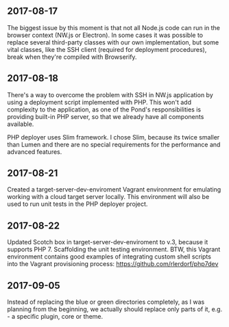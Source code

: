 ## 2017-08-17

The biggest issue by this moment is that not all Node.js code can run in the browser context (NW.js or Electron). In some cases it was possible to replace several third-party classes with our own implementation, but some vital classes, like the SSH client (required for deployment procedures), break when they're compiled with Browserify.

## 2017-08-18

There's a way to overcome the problem with SSH in NW.js application by using a deployment script implemented with PHP. This won't add complexity to the application, as one of the Pond's responsibilities is providing built-in PHP server, so that we already have all components available.

PHP deployer uses Slim framework. I chose Slim, because its twice smaller than Lumen and there are no special requirements for the performance and advanced features.

## 2017-08-21

Created a target-server-dev-enviroment Vagrant environment for emulating working with a cloud target server locally. This environment will also be used to run unit tests in the PHP deployer project.

## 2017-08-22

Updated Scotch box in target-server-dev-enviroment to v.3, because it supports PHP 7. Scaffolding the unit testing environment. BTW, this Vagrant environment contains good examples of integrating custom shell scripts into the Vagrant provisioning process: https://github.com/rlerdorf/php7dev

## 2017-09-05

Instead of replacing the blue or green directories completely, as I was planning from the beginning, we actually should replace only parts of it, e.g. - a specific plugin, core or theme.